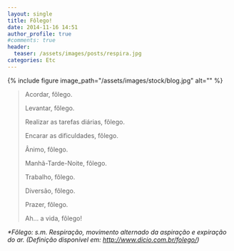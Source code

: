 ```yaml
---
layout: single
title: Fôlego!
date: 2014-11-16 14:51
author_profile: true
#comments: true
header:
  teaser: /assets/images/posts/respira.jpg
categories: Etc
---
```


{% include figure image_path="/assets/images/stock/blog.jpg" alt=""  %}


>Acordar, fôlego.
>
>Levantar, fôlego.
>
>Realizar as tarefas diárias, fôlego.
>
>Encarar as dificuldades, fôlego.
>
>Ânimo, fôlego.
>
>Manhã-Tarde-Noite, fôlego.
>
>Trabalho, fôlego.
>
>Diversão, fôlego.
>
>Prazer, fôlego.
>
>Ah... a vida, fôlego!

<em>*Fôlego: s.m. Respiração, movimento alternado da aspiração e expiração do ar. (Definição disponível em: <a href="http://www.dicio.com.br/folego/">http://www.dicio.com.br/folego/</a>)</em>

